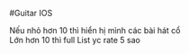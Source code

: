 
#Guitar IOS

Nếu nhỏ hơn 10 thì hiển hị mình các bài hát cổ
<br>
Lớn hơn 10 thì full List yc rate 5 sao 
